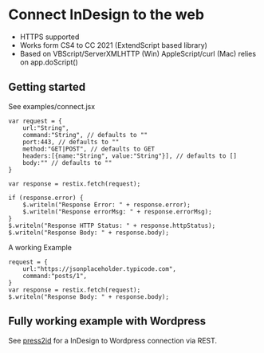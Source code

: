# Connect InDesign to the web
* HTTPS supported 
* Works form CS4 to CC 2021 (ExtendScript based library)
* Based on VBScript/ServerXMLHTTP (Win) AppleScript/curl (Mac) relies on app.doScript()

## Getting started
See examples/connect.jsx

```
var request = {
	url:"String",
	command:"String", // defaults to ""
	port:443, // defaults to ""
	method:"GET|POST", // defaults to GET
	headers:[{name:"String", value:"String"}], // defaults to []
	body:"" // defaults to ""
}

var response = restix.fetch(request);

if (response.error) {
	$.writeln("Response Error: " + response.error);
	$.writeln("Response errorMsg: " + response.errorMsg);
}
$.writeln("Response HTTP Status: " + response.httpStatus);
$.writeln("Response Body: " + response.body);
```

A working Example

```
request = {
	url:"https://jsonplaceholder.typicode.com",
	command:"posts/1", 
}
var response = restix.fetch(request);
$.writeln("Response Body: " + response.body);
```

## Fully working example with Wordpress
See [press2id](https://github.com/grefel/press2id) for a InDesign to Wordpress connection via REST.
